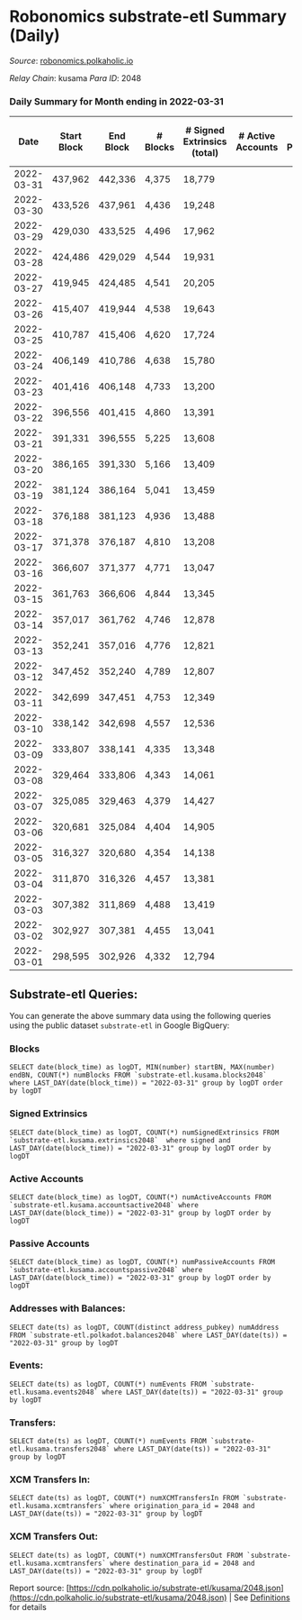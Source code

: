 # Robonomics substrate-etl Summary (Daily)

_Source_: [robonomics.polkaholic.io](https://robonomics.polkaholic.io)

*Relay Chain*: kusama
*Para ID*: 2048



### Daily Summary for Month ending in 2022-03-31


| Date | Start Block | End Block | # Blocks | # Signed Extrinsics (total) | # Active Accounts | # Passive | # New | # Addresses with Balances | # Events | # Transfers | # XCM Transfers In | # XCM Transfers Out | Issues | 
| ---- | ----------- | --------- | -------- | --------------------------- | ----------------- | --------- | ----- | ------------------------- | -------- | ----------- | ------------------ | ------------------- | ------ |
| 2022-03-31 | 437,962 | 442,336 | 4,375 | 18,779 |  |  |  | 2,529 | 79,151 | 8 ($46,987.02) |   |   |  |
| 2022-03-30 | 433,526 | 437,961 | 4,436 | 19,248 |  |  |  | 2,525 | 80,863 | 12 ($266,130.70) |   |   |  |
| 2022-03-29 | 429,030 | 433,525 | 4,496 | 17,962 |  |  |  | 2,523 | 77,384 | 45 ($342,941.81) |   |   |  |
| 2022-03-28 | 424,486 | 429,029 | 4,544 | 19,931 |  |  |  | 2,521 | 83,560 | 46 ($258,921.96) |   |   |  |
| 2022-03-27 | 419,945 | 424,485 | 4,541 | 20,205 |  |  |  | 2,520 | 84,592 | 94 ($730,623.97) |   |   |  |
| 2022-03-26 | 415,407 | 419,944 | 4,538 | 19,643 |  |  |  | 2,514 | 83,287 | 209 ($710,675.06) |   |   |  |
| 2022-03-25 | 410,787 | 415,406 | 4,620 | 17,724 |  |  |  | 2,480 | 84,666 | 296 ($911,614.55) |   |   |  |
| 2022-03-24 | 406,149 | 410,786 | 4,638 | 15,780 |  |  |  | 2,468 | 89,391 | 115 ($9,335.61) |   |   |  |
| 2022-03-23 | 401,416 | 406,148 | 4,733 | 13,200 |  |  |  | 2,469 | 83,284 | 5 ($27,407.04) |   |   |  |
| 2022-03-22 | 396,556 | 401,415 | 4,860 | 13,391 |  |  |  | 2,467 | 85,078 | 2 ($83.69) |   |   |  |
| 2022-03-21 | 391,331 | 396,555 | 5,225 | 13,608 |  |  |  | 2,466 | 88,207 | 107 ($9,689.67) |   |   |  |
| 2022-03-20 | 386,165 | 391,330 | 5,166 | 13,409 |  |  |  | 2,466 | 86,482 | 8 ($183.69) |   |   |  |
| 2022-03-19 | 381,124 | 386,164 | 5,041 | 13,459 |  |  |  | 2,464 | 86,345 | 14 ($11,339.10) |   |   |  |
| 2022-03-18 | 376,188 | 381,123 | 4,936 | 13,488 |  |  |  | 2,465 | 85,715 | 5 ($11,757.04) |   |   |  |
| 2022-03-17 | 371,378 | 376,187 | 4,810 | 13,208 |  |  |  | 2,462 | 83,802 | 6 ($166.10) |   |   |  |
| 2022-03-16 | 366,607 | 371,377 | 4,771 | 13,047 |  |  |  | 2,458 | 82,956 | 15 ($954.26) |   |   |  |
| 2022-03-15 | 361,763 | 366,606 | 4,844 | 13,345 |  |  |  | 2,458 | 84,346 | 6 ($7,440.39) |   |   |  |
| 2022-03-14 | 357,017 | 361,762 | 4,746 | 12,878 |  |  |  | 2,456 | 81,974 |   |   |   |  |
| 2022-03-13 | 352,241 | 357,016 | 4,776 | 12,821 |  |  |  | 2,456 | 81,689 | 1 ($2.57) |   |   |  |
| 2022-03-12 | 347,452 | 352,240 | 4,789 | 12,807 |  |  |  | 2,456 | 81,354 |   |   |   |  |
| 2022-03-11 | 342,699 | 347,451 | 4,753 | 12,349 |  |  |  | 2,456 | 79,184 | 3 ($21.18) |   |   |  |
| 2022-03-10 | 338,142 | 342,698 | 4,557 | 12,536 |  |  |  | 2,456 | 78,978 | 3 ($78.53) |   |   |  |
| 2022-03-09 | 333,807 | 338,141 | 4,335 | 13,348 |  |  |  | 2,454 | 81,966 |   |   |   |  |
| 2022-03-08 | 329,464 | 333,806 | 4,343 | 14,061 |  |  |  | 2,454 | 85,845 |   |   |   |  |
| 2022-03-07 | 325,085 | 329,463 | 4,379 | 14,427 |  |  |  | 2,454 | 87,833 | 2 ($189,682.84) |   |   |  |
| 2022-03-06 | 320,681 | 325,084 | 4,404 | 14,905 |  |  |  | 2,455 | 90,184 |   |   |   |  |
| 2022-03-05 | 316,327 | 320,680 | 4,354 | 14,138 |  |  |  | 2,455 | 85,711 |   |   |   |  |
| 2022-03-04 | 311,870 | 316,326 | 4,457 | 13,381 |  |  |  | 2,455 | 82,685 | 1 ($149,465.26) |   |   |  |
| 2022-03-03 | 307,382 | 311,869 | 4,488 | 13,419 |  |  |  | 2,455 | 82,984 | 2 ($0.39) |   |   |  |
| 2022-03-02 | 302,927 | 307,381 | 4,455 | 13,041 |  |  |  | 2,452 | 80,984 | 2 ($31.60) |   |   |  |
| 2022-03-01 | 298,595 | 302,926 | 4,332 | 12,794 |  |  |  | 2,451 | 79,289 |   |   |   |  |

## Substrate-etl Queries:
You can generate the above summary data using the following queries using the public dataset `substrate-etl` in Google BigQuery:


### Blocks
```
SELECT date(block_time) as logDT, MIN(number) startBN, MAX(number) endBN, COUNT(*) numBlocks FROM `substrate-etl.kusama.blocks2048`  where LAST_DAY(date(block_time)) = "2022-03-31" group by logDT order by logDT
```


### Signed Extrinsics
```
SELECT date(block_time) as logDT, COUNT(*) numSignedExtrinsics FROM `substrate-etl.kusama.extrinsics2048`  where signed and LAST_DAY(date(block_time)) = "2022-03-31" group by logDT order by logDT
```


### Active Accounts
```
SELECT date(block_time) as logDT, COUNT(*) numActiveAccounts FROM `substrate-etl.kusama.accountsactive2048` where LAST_DAY(date(block_time)) = "2022-03-31" group by logDT order by logDT
```


### Passive Accounts
```
SELECT date(block_time) as logDT, COUNT(*) numPassiveAccounts FROM `substrate-etl.kusama.accountspassive2048` where LAST_DAY(date(block_time)) = "2022-03-31" group by logDT order by logDT
```


### Addresses with Balances:
```
SELECT date(ts) as logDT, COUNT(distinct address_pubkey) numAddress FROM `substrate-etl.polkadot.balances2048` where LAST_DAY(date(ts)) = "2022-03-31" group by logDT
```


### Events:
```
SELECT date(ts) as logDT, COUNT(*) numEvents FROM `substrate-etl.kusama.events2048` where LAST_DAY(date(ts)) = "2022-03-31" group by logDT
```


### Transfers:
```
SELECT date(ts) as logDT, COUNT(*) numEvents FROM `substrate-etl.kusama.transfers2048` where LAST_DAY(date(ts)) = "2022-03-31" group by logDT
```


### XCM Transfers In:
```
SELECT date(ts) as logDT, COUNT(*) numXCMTransfersIn FROM `substrate-etl.kusama.xcmtransfers` where origination_para_id = 2048 and LAST_DAY(date(ts)) = "2022-03-31" group by logDT
```


### XCM Transfers Out:
```
SELECT date(ts) as logDT, COUNT(*) numXCMTransfersOut FROM `substrate-etl.kusama.xcmtransfers` where destination_para_id = 2048 and LAST_DAY(date(ts)) = "2022-03-31" group by logDT
```



Report source: [https://cdn.polkaholic.io/substrate-etl/kusama/2048.json](https://cdn.polkaholic.io/substrate-etl/kusama/2048.json) | See [Definitions](/DEFINITIONS.md) for details
